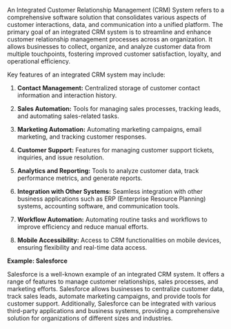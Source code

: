 An Integrated Customer Relationship Management (CRM) System refers to a comprehensive software solution that consolidates various aspects of customer interactions, data, and communication into a unified platform. The primary goal of an integrated CRM system is to streamline and enhance customer relationship management processes across an organization. It allows businesses to collect, organize, and analyze customer data from multiple touchpoints, fostering improved customer satisfaction, loyalty, and operational efficiency.

Key features of an integrated CRM system may include:

1. **Contact Management:** Centralized storage of customer contact information and interaction history.

2. **Sales Automation:** Tools for managing sales processes, tracking leads, and automating sales-related tasks.

3. **Marketing Automation:** Automating marketing campaigns, email marketing, and tracking customer responses.

4. **Customer Support:** Features for managing customer support tickets, inquiries, and issue resolution.

5. **Analytics and Reporting:** Tools to analyze customer data, track performance metrics, and generate reports.

6. **Integration with Other Systems:** Seamless integration with other business applications such as ERP (Enterprise Resource Planning) systems, accounting software, and communication tools.

7. **Workflow Automation:** Automating routine tasks and workflows to improve efficiency and reduce manual efforts.

8. **Mobile Accessibility:** Access to CRM functionalities on mobile devices, ensuring flexibility and real-time data access.

**Example: Salesforce**

Salesforce is a well-known example of an integrated CRM system. It offers a range of features to manage customer relationships, sales processes, and marketing efforts. Salesforce allows businesses to centralize customer data, track sales leads, automate marketing campaigns, and provide tools for customer support. Additionally, Salesforce can be integrated with various third-party applications and business systems, providing a comprehensive solution for organizations of different sizes and industries.
